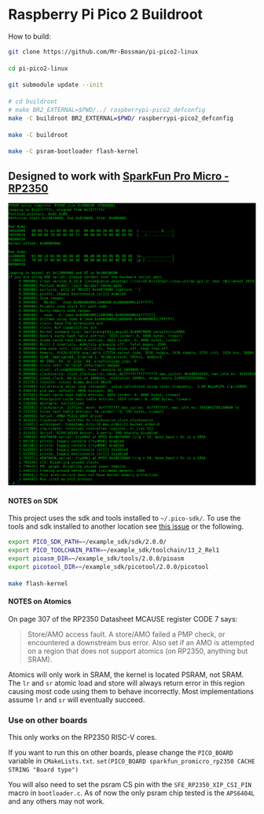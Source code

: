 # Raspberry Pi Pico 2 Buildroot

How to build:

```bash
git clone https://github.com/Mr-Bossman/pi-pico2-linux

cd pi-pico2-linux

git submodule update --init

# cd buildroot
# make BR2_EXTERNAL=$PWD/../ raspberrypi-pico2_defconfig
make -C buildroot BR2_EXTERNAL=$PWD/ raspberrypi-pico2_defconfig

make -C buildroot

make -C psram-bootloader flash-kernel
```

## Designed to work with [SparkFun Pro Micro - RP2350](https://www.sparkfun.com/products/24870)

![Image of boot](images/booting.png)

#### NOTES on SDK
This project uses the sdk and tools installed to `~/.pico-sdk/`.
To use the tools and sdk installed to another location see [this issue](https://github.com/raspberrypi/pico-sdk/pull/1820#issuecomment-2291611448)
or the following.

```bash
export PICO_SDK_PATH=~/example_sdk/sdk/2.0.0/
export PICO_TOOLCHAIN_PATH=~/example_sdk/toolchain/13_2_Rel1
export pioasm_DIR=~/example_sdk/tools/2.0.0/pioasm
export picotool_DIR=~/example_sdk/picotool/2.0.0/picotool

make flash-kernel
```

#### NOTES on Atomics
On page 307 of the RP2350 Datasheet MCAUSE register CODE 7 says:
> Store/AMO access fault. A store/AMO failed a PMP check, or
encountered a downstream bus error. Also set if an AMO is attempted on a
region that does not support atomics (on RP2350, anything but SRAM).

Atomics will only work in SRAM, the kernel is located PSRAM, not SRAM.
The `lr` and `sr` atomic load and store will always return error in this region causing most code using them to behave incorrectly.
Most implementations assume `lr` and `sr` will eventually succeed.

### Use on other boards

This only works on the RP2350 RISC-V cores.

If you want to run this on other boards, please change the `PICO_BOARD` variable in `CMakeLists.txt`.
`set(PICO_BOARD sparkfun_promicro_rp2350 CACHE STRING "Board type")`

You will also need to set the psram CS pin with the `SFE_RP2350_XIP_CSI_PIN` macro in `bootloader.c`.
As of now the only psram chip tested is the `APS6404L` and any others may not work.
